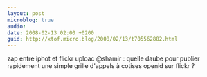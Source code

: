 ```yaml
---
layout: post
microblog: true
audio: 
date: 2008-02-13 02:00 +0200
guid: http://xtof.micro.blog/2008/02/13/t705562882.html
---
```

zap entre iphot et flickr uploac @shamir : quelle daube pour publier rapidement une simple grille d'appels à cotises openid sur flickr ?
